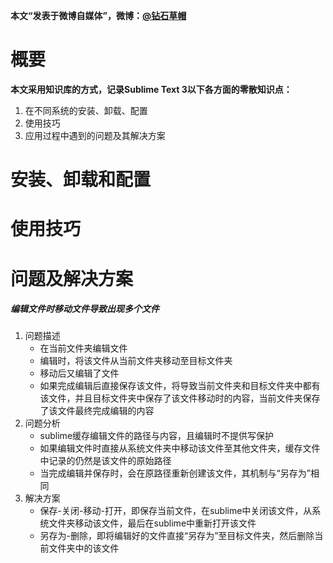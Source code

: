 **本文“发表于微博自媒体”，微博：[@钻石草帽](https://weibo.com/strawhatchan)**

# 概要
**本文采用知识库的方式，记录Sublime Text 3以下各方面的零散知识点：**
1. 在不同系统的安装、卸载、配置
2. 使用技巧
3. 应用过程中遇到的问题及其解决方案

# 安装、卸载和配置


# 使用技巧


# 问题及解决方案
##### 编辑文件时移动文件导致出现多个文件
1. 问题描述
	- 在当前文件夹编辑文件
	- 编辑时，将该文件从当前文件夹移动至目标文件夹
	- 移动后又编辑了文件
	- 如果完成编辑后直接保存该文件，将导致当前文件夹和目标文件夹中都有该文件，并且目标文件夹中保存了该文件移动时的内容，当前文件夹保存了该文件最终完成编辑的内容
2. 问题分析
	- sublime缓存编辑文件的路径与内容，且编辑时不提供写保护
	- 如果编辑文件时直接从系统文件夹中移动该文件至其他文件夹，缓存文件中记录的仍然是该文件的原始路径
	- 当完成编辑并保存时，会在原路径重新创建该文件，其机制与“另存为”相同
3. 解决方案
	- 保存-关闭-移动-打开，即保存当前文件，在sublime中关闭该文件，从系统文件夹移动该文件，最后在sublime中重新打开该文件
	- 另存为-删除，即将编辑好的文件直接“另存为”至目标文件夹，然后删除当前文件夹中的该文件



